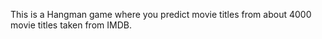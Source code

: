 This is a Hangman game where you predict movie titles from about 4000 movie titles taken from IMDB.
